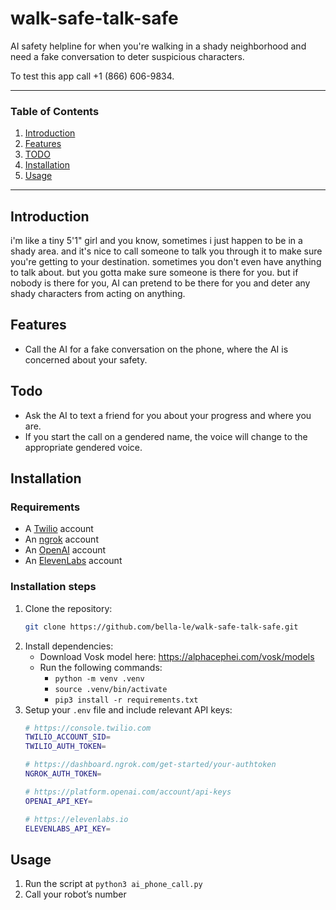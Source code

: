 # walk-safe-talk-safe
AI safety helpline for when you're walking in a shady neighborhood and need a fake conversation to deter suspicious characters.

To test this app call +1 (866) 606-9834.

---

### Table of Contents
1. [Introduction](#introduction)
2. [Features](#features)
3. [TODO](#todo)
4. [Installation](#installation)
5. [Usage](#usage)

---

## Introduction
i'm like a tiny 5'1" girl and you know, sometimes i just happen to be in a shady area. and it's nice to call someone to talk you through it to make sure you're getting to your destination. sometimes you don't even have anything to talk about. but you gotta make sure someone is there for you. but if nobody is there for you, AI can pretend to be there for you and deter any shady characters from acting on anything.

## Features
* Call the AI for a fake conversation on the phone, where the AI is concerned about your safety.

## Todo
* Ask the AI to text a friend for you about your progress and where you are.
* If you start the call on a gendered name, the voice will change to the appropriate gendered voice.

## Installation
### Requirements
* A [Twilio](https://twilio.com/) account
* An [ngrok](ngrok.com) account
* An [OpenAI](https://platform.openai.com/) account
* An [ElevenLabs](https://elevenlabs.io/) account

### Installation steps
1. Clone the repository:
   ```bash
   git clone https://github.com/bella-le/walk-safe-talk-safe.git
   ```
2. Install dependencies:
    * Download Vosk model here: https://alphacephei.com/vosk/models
    * Run the following commands:
        * `python -m venv .venv`
        * `source .venv/bin/activate`
        * `pip3 install -r requirements.txt`
3. Setup your `.env` file and include relevant API keys:
    ```bash
    # https://console.twilio.com
    TWILIO_ACCOUNT_SID=
    TWILIO_AUTH_TOKEN=

    # https://dashboard.ngrok.com/get-started/your-authtoken
    NGROK_AUTH_TOKEN=

    # https://platform.openai.com/account/api-keys
    OPENAI_API_KEY=

    # https://elevenlabs.io
    ELEVENLABS_API_KEY=
    ```

## Usage
1. Run the script at `python3 ai_phone_call.py` 
2. Call your robot’s number